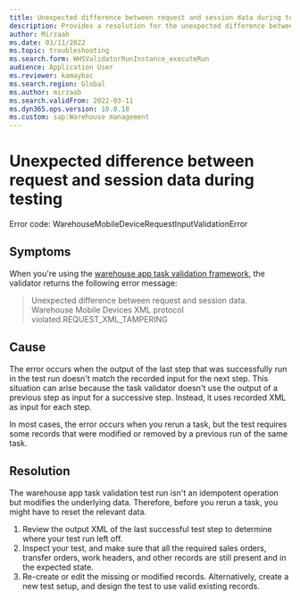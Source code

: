 ```yaml
---
title: Unexpected difference between request and session data during testing
description: Provides a resolution for the unexpected difference between request and session data in warehouse app task validation results.
author: Mirzaab
ms.date: 03/11/2022
ms.topic: troubleshooting
ms.search.form: WHSValidatorRunInstance_executeRun
audience: Application User
ms.reviewer: kamaybac
ms.search.region: Global
ms.author: mirzaab
ms.search.validFrom: 2022-03-11
ms.dyn365.ops.version: 10.0.18
ms.custom: sap:Warehouse management
---
```


# Unexpected difference between request and session data during testing

Error code: WarehouseMobileDeviceRequestInputValidationError

## Symptoms

When you're using the [warehouse app task validation framework](/dynamics365-release-plan/2019wave2/dynamics365-supply-chain-management/warehouse-app-task-validation-rsat), the validator returns the following error message:

> Unexpected difference between request and session data. Warehouse Mobile Devices XML protocol violated.REQUEST_XML_TAMPERING

## Cause

The error occurs when the output of the last step that was successfully run in the test run doesn't match the recorded input for the next step. This situation can arise because the task validator doesn't use the output of a previous step as input for a successive step. Instead, it uses recorded XML as input for each step.

In most cases, the error occurs when you rerun a task, but the test requires some records that were modified or removed by a previous run of the same task.

## Resolution

The warehouse app task validation test run isn't an idempotent operation but modifies the underlying data. Therefore, before you rerun a task, you might have to reset the relevant data.

1. Review the output XML of the last successful test step to determine where your test run left off.
1. Inspect your test, and make sure that all the required sales orders, transfer orders, work headers, and other records are still present and in the expected state.
1. Re-create or edit the missing or modified records. Alternatively, create a new test setup, and design the test to use valid existing records.

